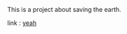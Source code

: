 <html>
  <head>This is a project about saving the earth.</head>
  <body>
    <p>link : <a href="https://www.google.com">yeah</a></p>
  </body>
</html>
